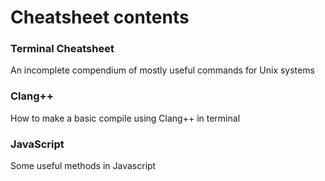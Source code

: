 # Cheatsheet contents

### Terminal Cheatsheet
An incomplete compendium of mostly useful commands for Unix systems <br />

### Clang++
How to make a basic compile using Clang++ in terminal<br />

### JavaScript
Some useful methods in Javascript